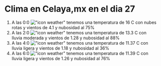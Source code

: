 # Clima en Celaya,mx en el dia 27

1. A las 0:0 !["icon weather"](http://openweathermap.org/img/w/04n.png) tenemos una temperatura de 16 C con nubes rotas y  vientos de 4.1 y nubosidad al 75%
1. A las 2:0 !["icon weather"](http://openweathermap.org/img/w/10n.png) tenemos una temperatura de 13.3 C con lluvia moderada y  vientos de 1.28 y nubosidad al 88%
1. A las 4:0 !["icon weather"](http://openweathermap.org/img/w/10n.png) tenemos una temperatura de 11.37 C con lluvia ligera y  vientos de 1.18 y nubosidad al 36%
1. A las 6:0 !["icon weather"](http://openweathermap.org/img/w/10n.png) tenemos una temperatura de 11.39 C con lluvia ligera y  vientos de 1.26 y nubosidad al 76%
